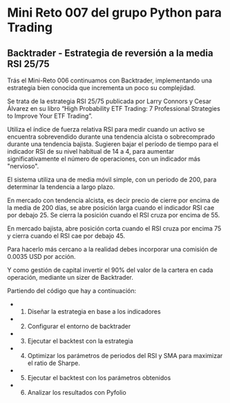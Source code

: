 # Mini Reto 007 del grupo Python para Trading

## Backtrader - Estrategia de reversión a la media RSI 25/75 


Trás el Mini-Reto 006 continuamos con Backtrader, implementando una estrategia bien conocida que incrementa un poco su complejidad.

Se trata de la estrategia RSI 25/75 publicada por Larry Connors y Cesar Álvarez en su libro “High Probability ETF Trading: 7 Professional Strategies to Improve Your ETF Trading”. 

Utiliza el índice de fuerza relativa RSI para medir cuando un activo se encuentra sobrevendido durante una tendencia alcista o sobrecomprado durante una tendencia bajista. Sugieren bajar el período de tiempo para el indicador RSI de su nivel habitual de 14 a 4, para aumentar significativamente el número de operaciones, con un indicador más "nervioso".

El sistema utiliza una de media móvil simple, con un periodo de 200, para determinar la tendencia a largo plazo. 

En mercado con tendencia alcista, es decir precio de cierre por encima de la media de 200 días, se abre posición larga cuando el indicador RSI cae por debajo 25. Se cierra la posición cuando el RSI cruza por encima de 55. 

En mercado bajista, abre posición corta cuando el RSI cruza por encima 75 y cierra cuando el RSI cae por debajo 45.


Para hacerlo más cercano a la realidad debes incorporar una comisión de 0.0035 USD por acción.

Y como gestión de capital invertir el 90% del valor de la cartera en cada operación, mediante un sizer de Backtrader.



Partiendo del código que hay a continuación:

- 1) Diseñar la estrategia en base a los indicadores
- 2) Configurar el entorno de backtrader
- 3) Ejecutar el backtest con la estrategia
- 4) Optimizar los parámetros de periodos del RSI y SMA para maximizar el ratio de Sharpe.
- 5) Ejecutar el backtest con los parámetros obtenidos
- 6) Analizar los resultados con Pyfolio
